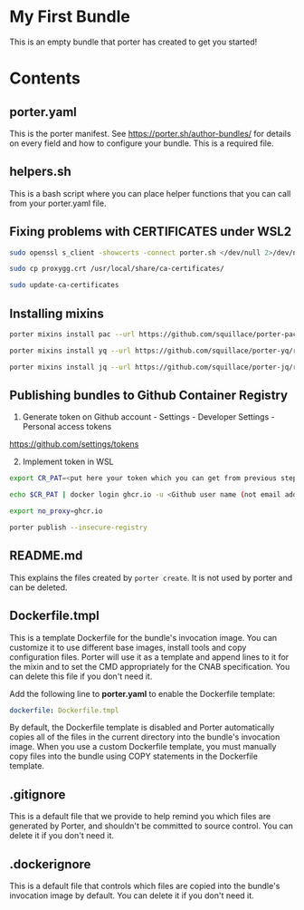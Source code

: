 # My First Bundle

This is an empty bundle that porter has created to get you started!

# Contents

## porter.yaml

This is the porter manifest. See https://porter.sh/author-bundles/ for 
details on every field and how to configure your bundle. This is a required
file.

## helpers.sh

This is a bash script where you can place helper functions that you can call
from your porter.yaml file.


## Fixing problems with CERTIFICATES under WSL2
```bash
sudo openssl s_client -showcerts -connect porter.sh </dev/null 2>/dev/null|openssl x509 -outform PEM > proxygg22.crt

sudo cp proxygg.crt /usr/local/share/ca-certificates/

sudo update-ca-certificates
```

## Installing mixins
```bash
porter mixins install pac --url https://github.com/squillace/porter-pac/releases/download --version v0.1.3

porter mixins install yq --url https://github.com/squillace/porter-yq/releases/download --version v0.1.0

porter mixins install jq --url https://github.com/squillace/porter-jq/releases/download --version v0.1.0
```

## Publishing bundles to Github Container Registry

1. Generate token on Github account - Settings - Developer Settings - Personal access tokens

https://github.com/settings/tokens

2. Implement token in WSL

 ```bash
export CR_PAT=<put here your token which you can get from previous step>

echo $CR_PAT | docker login ghcr.io -u <Github user name (not email address)> --password-stdin

export no_proxy=ghcr.io

porter publish --insecure-registry

 ```

## README.md

This explains the files created by `porter create`. It is not used by porter and
can be deleted.

## Dockerfile.tmpl

This is a template Dockerfile for the bundle's invocation image. You can
customize it to use different base images, install tools and copy configuration
files. Porter will use it as a template and append lines to it for the mixin and to set
the CMD appropriately for the CNAB specification. You can delete this file if you don't
need it.

Add the following line to **porter.yaml** to enable the Dockerfile template:

```yaml
dockerfile: Dockerfile.tmpl
```

By default, the Dockerfile template is disabled and Porter automatically copies
all of the files in the current directory into the bundle's invocation image. When
you use a custom Dockerfile template, you must manually copy files into the bundle
using COPY statements in the Dockerfile template.

## .gitignore

This is a default file that we provide to help remind you which files are
generated by Porter, and shouldn't be committed to source control. You can
delete it if you don't need it.

## .dockerignore

This is a default file that controls which files are copied into the bundle's
invocation image by default. You can delete it if you don't need it.
